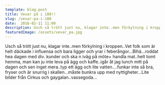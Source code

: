 ```yaml
---
template: blog-post
title: Vevar på i 180!!
slug: /vevar-pa-i-180
date:  2016-02-11 11:00
description: Usch så trött just nu, klagar inte..men förkylning i kroppen..Vet folk som är helt däckade i influensa och bara ligger och yrar i feberångor…Blhä…roddat hea dagen med div. kunder och ska n iväg på möte+ handla mat..helt tomt hemma, man kan ju inte leva på ägg och kaffe. 
featuredImage: /assets/vevar_pa.jpg
---
```


Usch så trött just nu, klagar inte..men förkylning i kroppen..Vet folk som är helt däckade i influensa och bara ligger och yrar i feberångor…Blhä…roddat hea dagen med div. kunder och ska n iväg på möte+ handla mat..helt tomt hemma, man kan ju inte leva på ägg och kaffe..igår åt jag lunch mitt på dagen och sen inget mera..typ ett ägg och lite vatten….funkar inte så bra, fryser och är snurrig i skallen…måste bunkra upp med nyttigheter…Lite bilder från Cirkus och gaygalan..vassegoda…